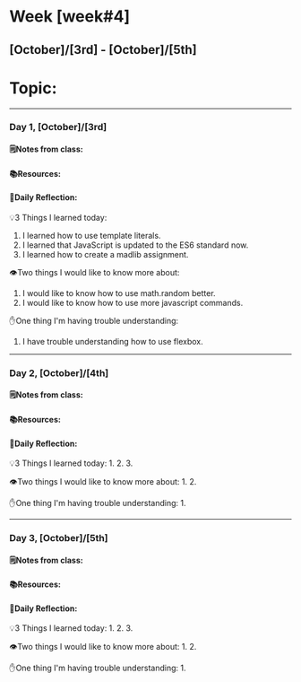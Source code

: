 # Week [week#4]
## [October]/[3rd] - [October]/[5th]

# Topic:

___

### Day 1, [October]/[3rd]

#### 🗒️Notes from class:

#### 📚Resources:


#### 💭Daily Reflection:

💡3 Things I learned today:
1. I learned how to use template literals.
2. I learned that JavaScript is updated to the ES6 standard now.
3. I learned how to create a madlib assignment.

👁️Two things I would like to know more about:
1. I would like to know how to use math.random better.
2. I would like to know how to use more javascript commands.

✋One thing I'm having trouble understanding:
1. I have trouble understanding how to use flexbox.


___

### Day 2, [October]/[4th] 

#### 🗒️Notes from class:

#### 📚Resources:


#### 💭Daily Reflection:

💡3 Things I learned today:
1. 
2. 
3. 

👁️Two things I would like to know more about:
1. 
2. 

✋One thing I'm having trouble understanding:
1. 

___

### Day 3, [October]/[5th]
#### 🗒️Notes from class:

#### 📚Resources:


#### 💭Daily Reflection:

💡3 Things I learned today:
1. 
2. 
3. 

👁️Two things I would like to know more about:
1. 
2. 

✋One thing I'm having trouble understanding:
1. 
 

